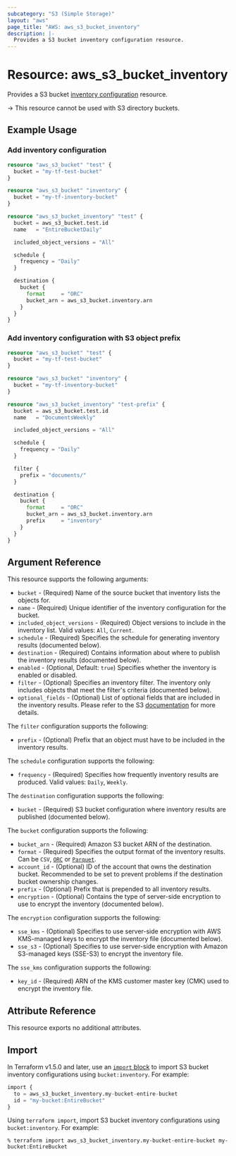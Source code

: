 ```yaml
---
subcategory: "S3 (Simple Storage)"
layout: "aws"
page_title: "AWS: aws_s3_bucket_inventory"
description: |-
  Provides a S3 bucket inventory configuration resource.
---
```


# Resource: aws_s3_bucket_inventory

Provides a S3 bucket [inventory configuration](https://docs.aws.amazon.com/AmazonS3/latest/dev/storage-inventory.html) resource.

-> This resource cannot be used with S3 directory buckets.

## Example Usage

### Add inventory configuration

```terraform
resource "aws_s3_bucket" "test" {
  bucket = "my-tf-test-bucket"
}

resource "aws_s3_bucket" "inventory" {
  bucket = "my-tf-inventory-bucket"
}

resource "aws_s3_bucket_inventory" "test" {
  bucket = aws_s3_bucket.test.id
  name   = "EntireBucketDaily"

  included_object_versions = "All"

  schedule {
    frequency = "Daily"
  }

  destination {
    bucket {
      format     = "ORC"
      bucket_arn = aws_s3_bucket.inventory.arn
    }
  }
}
```

### Add inventory configuration with S3 object prefix

```terraform
resource "aws_s3_bucket" "test" {
  bucket = "my-tf-test-bucket"
}

resource "aws_s3_bucket" "inventory" {
  bucket = "my-tf-inventory-bucket"
}

resource "aws_s3_bucket_inventory" "test-prefix" {
  bucket = aws_s3_bucket.test.id
  name   = "DocumentsWeekly"

  included_object_versions = "All"

  schedule {
    frequency = "Daily"
  }

  filter {
    prefix = "documents/"
  }

  destination {
    bucket {
      format     = "ORC"
      bucket_arn = aws_s3_bucket.inventory.arn
      prefix     = "inventory"
    }
  }
}
```

## Argument Reference

This resource supports the following arguments:

* `bucket` - (Required) Name of the source bucket that inventory lists the objects for.
* `name` - (Required) Unique identifier of the inventory configuration for the bucket.
* `included_object_versions` - (Required) Object versions to include in the inventory list. Valid values: `All`, `Current`.
* `schedule` - (Required) Specifies the schedule for generating inventory results (documented below).
* `destination` - (Required) Contains information about where to publish the inventory results (documented below).
* `enabled` - (Optional, Default: `true`) Specifies whether the inventory is enabled or disabled.
* `filter` - (Optional) Specifies an inventory filter. The inventory only includes objects that meet the filter's criteria (documented below).
* `optional_fields` - (Optional) List of optional fields that are included in the inventory results. Please refer to the S3 [documentation](https://docs.aws.amazon.com/AmazonS3/latest/API/API_InventoryConfiguration.html#AmazonS3-Type-InventoryConfiguration-OptionalFields) for more details.

The `filter` configuration supports the following:

* `prefix` - (Optional) Prefix that an object must have to be included in the inventory results.

The `schedule` configuration supports the following:

* `frequency` - (Required) Specifies how frequently inventory results are produced. Valid values: `Daily`, `Weekly`.

The `destination` configuration supports the following:

* `bucket` - (Required) S3 bucket configuration where inventory results are published (documented below).

The `bucket` configuration supports the following:

* `bucket_arn` - (Required) Amazon S3 bucket ARN of the destination.
* `format` - (Required) Specifies the output format of the inventory results. Can be `CSV`, [`ORC`](https://orc.apache.org/) or [`Parquet`](https://parquet.apache.org/).
* `account_id` - (Optional) ID of the account that owns the destination bucket. Recommended to be set to prevent problems if the destination bucket ownership changes.
* `prefix` - (Optional) Prefix that is prepended to all inventory results.
* `encryption` - (Optional) Contains the type of server-side encryption to use to encrypt the inventory (documented below).

The `encryption` configuration supports the following:

* `sse_kms` - (Optional) Specifies to use server-side encryption with AWS KMS-managed keys to encrypt the inventory file (documented below).
* `sse_s3` - (Optional) Specifies to use server-side encryption with Amazon S3-managed keys (SSE-S3) to encrypt the inventory file.

The `sse_kms` configuration supports the following:

* `key_id` - (Required) ARN of the KMS customer master key (CMK) used to encrypt the inventory file.

## Attribute Reference

This resource exports no additional attributes.

## Import

In Terraform v1.5.0 and later, use an [`import` block](https://developer.hashicorp.com/terraform/language/import) to import S3 bucket inventory configurations using `bucket:inventory`. For example:

```terraform
import {
  to = aws_s3_bucket_inventory.my-bucket-entire-bucket
  id = "my-bucket:EntireBucket"
}
```

Using `terraform import`, import S3 bucket inventory configurations using `bucket:inventory`. For example:

```console
% terraform import aws_s3_bucket_inventory.my-bucket-entire-bucket my-bucket:EntireBucket
```
